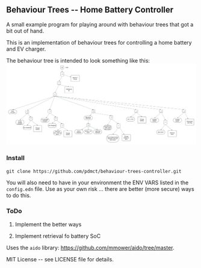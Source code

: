 ## Behaviour Trees -- Home Battery Controller
A small example program for playing around with behaviour trees that got a bit out of hand.

This is an implementation of behaviour trees for controlling a home battery and EV charger.

The behaviour tree is intended to look something like this:
![Battery Controller Tree Diagram](docs/Battery_controller.png)

### Install

`git clone https://github.com/pdmct/behaviour-trees-controller.git`

You will also need to have in your environment the ENV VARS listed in the `config.edn` file.
Use as your own risk ... there are better (more secure) ways to do this.

### ToDo

1. Implement the better ways

2. Implement retrieval fo battery SoC


Uses the `aido` library: https://github.com/mmower/aido/tree/master.

MIT License -- see LICENSE file for details.
